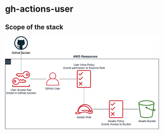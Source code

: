 # gh-actions-user

## Scope of the stack
![GitHub User stack](/docs/gh-actions-user.png?raw=true "GitHub User stack")